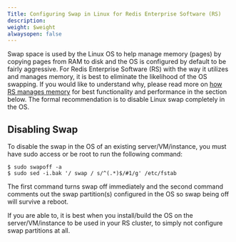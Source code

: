 ```yaml
---
Title: Configuring Swap in Linux for Redis Enterprise Software (RS)
description: 
weight: $weight
alwaysopen: false
---
```

Swap space is used by the Linux OS to help manage memory (pages) by
copying pages from RAM to disk and the OS is configured by default to be
fairly aggressive. For Redis Enterprise Software (RS) with the way it
utilizes and manages memory, it is best to eliminate the likelihood of
the OS swapping. If you would like to understand why, please read more
on [how RS manages
memory](/redis-enterprise-documentation/concepts-architecture/memory-architecture/memory-management/)
for best functionality and performance in the section below. The formal
recommendation is to disable Linux swap completely in the OS.

Disabling Swap
--------------

To disable the swap in the OS of an existing server/VM/instance, you
must have sudo access or be root to run the following command:

``` {style="border: 2px solid #ddd; background-color: #333; color: #fff; padding: 10px; -webkit-font-smoothing: auto;"}
$ sudo swapoff -a
$ sudo sed -i.bak '/ swap / s/^(.*)$/#1/g' /etc/fstab
```

The first command turns swap off immediately and the second command
comments out the swap partition(s) configured in the OS so swap being
off will survive a reboot.

If you are able to, it is best when you install/build the OS on the
server/VM/instance to be used in your RS cluster, to simply not
configure swap partitions at all.
